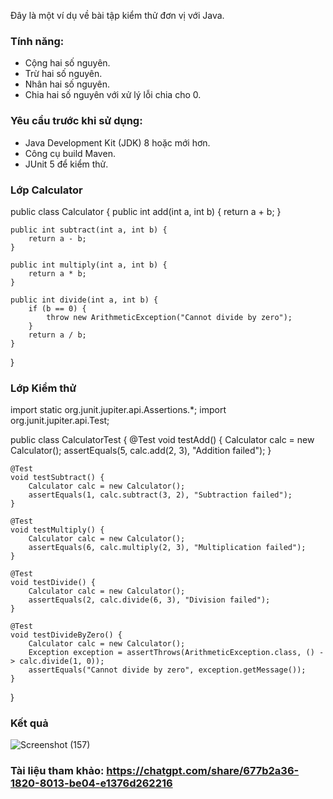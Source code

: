Đây là một ví dụ về bài tập kiểm thử đơn vị với Java.
### Tính năng:
- Cộng hai số nguyên.
- Trừ hai số nguyên.
- Nhân hai số nguyên.
- Chia hai số nguyên với xử lý lỗi chia cho 0.

### Yêu cầu trước khi sử dụng:
- Java Development Kit (JDK) 8 hoặc mới hơn.
- Công cụ build Maven.
- JUnit 5 để kiểm thử.

### Lớp Calculator

public class Calculator {
    public int add(int a, int b) {
        return a + b;
    }

    public int subtract(int a, int b) {
        return a - b;
    }

    public int multiply(int a, int b) {
        return a * b;
    }

    public int divide(int a, int b) {
        if (b == 0) {
            throw new ArithmeticException("Cannot divide by zero");
        }
        return a / b;
    }
}

### Lớp Kiểm thử

import static org.junit.jupiter.api.Assertions.*;
import org.junit.jupiter.api.Test;

public class CalculatorTest {
    @Test
    void testAdd() {
        Calculator calc = new Calculator();
        assertEquals(5, calc.add(2, 3), "Addition failed");
    }

    @Test
    void testSubtract() {
        Calculator calc = new Calculator();
        assertEquals(1, calc.subtract(3, 2), "Subtraction failed");
    }

    @Test
    void testMultiply() {
        Calculator calc = new Calculator();
        assertEquals(6, calc.multiply(2, 3), "Multiplication failed");
    }

    @Test
    void testDivide() {
        Calculator calc = new Calculator();
        assertEquals(2, calc.divide(6, 3), "Division failed");
    }

    @Test
    void testDivideByZero() {
        Calculator calc = new Calculator();
        Exception exception = assertThrows(ArithmeticException.class, () -> calc.divide(1, 0));
        assertEquals("Cannot divide by zero", exception.getMessage());
    }
}

### Kết quả
![Screenshot (157)](https://github.com/user-attachments/assets/43645a78-546e-4fbb-b8c2-562a4df9075f)

### Tài liệu tham khảo: https://chatgpt.com/share/677b2a36-1820-8013-be04-e1376d262216
